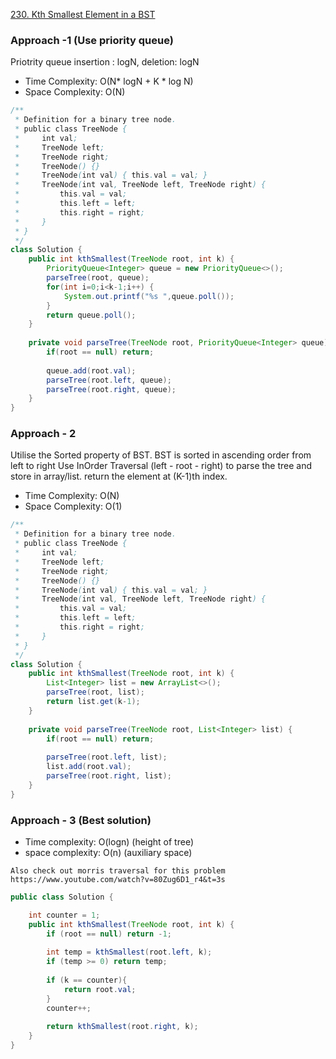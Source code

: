 [230. Kth Smallest Element in a BST](https://leetcode.com/problems/kth-smallest-element-in-a-bst/)

### Approach -1 (Use priority queue)

Priotrity queue insertion : logN, deletion: logN

- Time Complexity: O(N* logN + K * log N)
- Space Complexity: O(N)

```java
/**
 * Definition for a binary tree node.
 * public class TreeNode {
 *     int val;
 *     TreeNode left;
 *     TreeNode right;
 *     TreeNode() {}
 *     TreeNode(int val) { this.val = val; }
 *     TreeNode(int val, TreeNode left, TreeNode right) {
 *         this.val = val;
 *         this.left = left;
 *         this.right = right;
 *     }
 * }
 */
class Solution {
    public int kthSmallest(TreeNode root, int k) {
        PriorityQueue<Integer> queue = new PriorityQueue<>();
        parseTree(root, queue);
        for(int i=0;i<k-1;i++) {
            System.out.printf("%s ",queue.poll());
        }
        return queue.poll();
    }
    
    private void parseTree(TreeNode root, PriorityQueue<Integer> queue) {
        if(root == null) return;
        
        queue.add(root.val);
        parseTree(root.left, queue);
        parseTree(root.right, queue);
    }
}
```


### Approach - 2

Utilise the Sorted property of BST. BST is sorted in ascending order from left to right
Use InOrder Traversal (left - root - right) to parse the tree and store in array/list.
return the element at (K-1)th index.

- Time Complexity: O(N)
- Space Complexity: O(1)

```java
/**
 * Definition for a binary tree node.
 * public class TreeNode {
 *     int val;
 *     TreeNode left;
 *     TreeNode right;
 *     TreeNode() {}
 *     TreeNode(int val) { this.val = val; }
 *     TreeNode(int val, TreeNode left, TreeNode right) {
 *         this.val = val;
 *         this.left = left;
 *         this.right = right;
 *     }
 * }
 */
class Solution {
    public int kthSmallest(TreeNode root, int k) {
        List<Integer> list = new ArrayList<>();
        parseTree(root, list);
        return list.get(k-1);   
    }
    
    private void parseTree(TreeNode root, List<Integer> list) {
        if(root == null) return;
        
        parseTree(root.left, list);
        list.add(root.val);
        parseTree(root.right, list);
    }
}
```


### Approach - 3 (Best solution)

- Time complexity: O(logn) (height of tree)
- space complexity: O(n) (auxiliary space)

```text
Also check out morris traversal for this problem https://www.youtube.com/watch?v=80Zug6D1_r4&t=3s
```

```java
public class Solution {

    int counter = 1;
    public int kthSmallest(TreeNode root, int k) {
        if (root == null) return -1;
        
        int temp = kthSmallest(root.left, k);        
        if (temp >= 0) return temp;
        
        if (k == counter){
            return root.val;
        }                
        counter++;
        
        return kthSmallest(root.right, k);
    }
}
```

